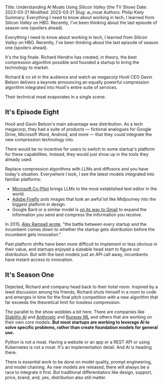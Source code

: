 Title: Understanding AI Moats Using *Silicon Valley* (the TV Show)
Date: 2023-03-21
Modified: 2023-03-21
Slug: ai_moat
Authors: Philip Kiely
Summary: Everything I need to know about working in tech, I learned from *Silicon Valley* on HBO. Recently, I've been thinking about the last episode of season one (spoilers ahead).

Everything I need to know about working in tech, I learned from *Silicon Valley* on HBO. Recently, I've been thinking about the last episode of season one (spoilers ahead).

It's the big finale. Richard Hendrix has created, in theory, the best compression algorithm possible and founded a startup to bring the technology to market.

Richard & co sit in the audience and watch as megacorp Hooli CEO Gavin Belson delivers a keynote announcing an equally powerful compression algorithm integrated into Hooli's entire suite of services.

Their technical moat evaporates in a single scene.

## It's Episode Eight

Hooli and Gavin Belson's main advantage was distribution. As a tech megacorp, they had a suite of products — fictional analogues for Google Drive, Microsoft Word, Android, and more — that they could integrate the new compression technology into.

There would be no incentive for users to switch to some startup's platform for these capabilities. Instead, they would just show up in the tools they already used.

Replace compression algorithms with LLMs and diffusors and you have today's situation. Everywhere I look, I see the latest models integrated into familiar platforms:

* [Microsoft Co-Pilot](https://blogs.microsoft.com/blog/2023/03/06/introducing-microsoft-dynamics-365-copilot/) brings LLMs to the most established text editor in the world.
* [Adobe Firefly](https://www.adobe.com/sensei/generative-ai/firefly.html) puts images that look an awful lot like Midjourney into the biggest platform in design.
* Google Bard or a similar model is [on its way to Gmail](https://workspace.google.com/blog/product-announcements/generative-ai) to expand the information you send and compress the information you receive.

In 2015, [Alex Rampell wrote](https://a16z.com/2015/11/05/distribution-v-innovation/), "the battle between every startup and the incumbent comes down to whether the startup gets distribution before the incumbent gets innovation."

Past platform shifts have been more difficult to implement or less obvious in their value, and startups enjoyed a sizeable head start to figure out distribution. But with the best models just an API call away, incumbents have instant access to innovation.

## It's Season One

Dejected, Richard and company head back to their hotel room. Inspired by a lewd discussion among his friends, Richard shuts himself in a room to code and emerges in time for the final pitch competition with a new algorithm that far exceeds the theoretical limit for lossless compression.

The parallel to the show wobbles a bit here. There are companies like [Stability AI](https://stability.ai) and [Anthropic](https://www.anthropic.com) and [Runway ML](https://runwayml.com) and others that are working on their own core models. **But most startups are working to leverage AI to solve specific problems, rather than create foundation models for general use.**

Python is not a moat. Having a website or an app or a REST API or using Kubernetes is not a moat. It's an implementation detail. And AI is heading there.

There is essential work to be done on model quality, prompt engineering, and model chaining. As new models are released, there will always be a race to integrate it first. But traditional differentiators like design, support, price, brand, and, yes, distribution also still matter. 